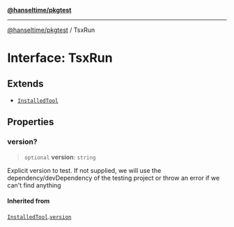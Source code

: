 [**@hanseltime/pkgtest**](../README.md)

***

[@hanseltime/pkgtest](../README.md) / TsxRun

# Interface: TsxRun

## Extends

- [`InstalledTool`](InstalledTool.md)

## Properties

### version?

> `optional` **version**: `string`

Explicit version to test.  If not supplied, we will use the
dependency/devDependency of the testing project or throw an error if we can't find anything

#### Inherited from

[`InstalledTool`](InstalledTool.md).[`version`](InstalledTool.md#version)
